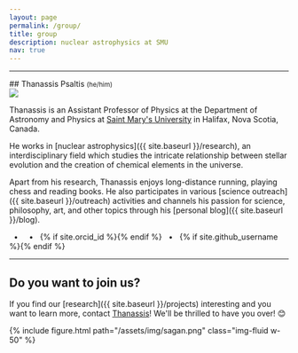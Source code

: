 ```yaml
---
layout: page
permalink: /group/
title: group
description: nuclear astrophysics at SMU
nav: true
---
```


<hr>
## Thanassis Psaltis <small>(he/him)</small>

<div class="profile float-left">
    <img class="img-fluid rounded-circle" src="{{ site.baseurl }}/assets/img/thanassis.JPG" />
</div>

Thanassis is an Assistant Professor of Physics at the Department of Astronomy and Physics at [Saint Mary's University](https://www.smu.ca/astronomy-physics/index.html) in Halifax, Nova Scotia, Canada.

He works in [nuclear astrophysics]({{ site.baseurl }}/research), an interdisciplinary field which studies the intricate relationship between stellar evolution and the creation of chemical elements in the universe.

Apart from his research, Thanassis enjoys long-distance running, playing chess and reading books. He also participates in various [science outreach]({{ site.baseurl }}/outreach) activities and channels his passion for science, philosophy, art, and other topics through his [personal blog]({{ site.baseurl }}/blog).


<a href="mailto:{{ site.email | encode_email }}"><i class="fas fa-envelope"></i></a> &nbsp; • &nbsp;
<a href="{{ site.baseurl }}/assets/pdf/CV_Psaltis.pdf" target="_blank"><i class="ai ai-cv"></i></a> &nbsp; • &nbsp;
{% if site.orcid_id %}<a href="https://orcid.org/{{ site.orcid_id }}" target="_blank" title="ORCID"><i class="ai ai-orcid"></i></a>{% endif %} &nbsp; • &nbsp;
{% if site.github_username %}<a href="https://github.com/{{ site.github_username }}" target="_blank" title="ORCID"><i class="fab fa-github"></i></a>{% endif %}

<hr>

## Do you want to join us?

If you find our [research]({{ site.baseurl }}/projects) interesting and you want to learn more, contact [Thanassis](mailto:{{site.email}})! We'll be thrilled to have you over! 😊

<div class="row justify-content-center">
    <div class="col-sm mt-2 mt-md-0 text-center">
     {% include figure.html path="/assets/img/sagan.png" class="img-fluid w-50"  %}
    </div>
</div>
